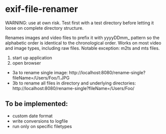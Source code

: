 # exif-file-renamer


WARNING: use at own risk. Test first with a test directory before letting it loose on complete directory structure.

Renames images and video files to prefix it with yyyyDDmm_ pattern so the alphabetic order is identical to the chronological order.
Works on most video and image types, including raw files.
Notable exception: m2ts and mts files.


1. start up application
2. open browser

 - 3a to rename single image: 
    http://localhost:8080/rename-single?fileName=/Users/Foo/1.JPG
 -  3b to rename all files in directory and underlying directories:
    http://localhost:8080/rename-single?fileName=/Users/Foo/
   

## To be implemented:
- custom date format
- write conversions to logfile
- run only on specific filetypes
